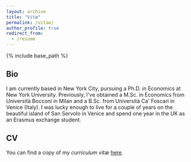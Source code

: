 ```yaml
---
layout: archive
title: "Vitæ"
permalink: /vitae/
author_profile: true
redirect_from:
  - /resume
---
```


{% include base_path %}

## Bio
I am currently based in New York City, pursuing a Ph.D. in Economics at New York University. Previously, I've obtained a M.Sc. in Economics from Università Bocconi in Milan and a B.Sc. from Università Ca' Foscari in Venice (Italy). I was lucky enough to live for a couple of years on the beautiful island of San Servolo in Venice and spend one year in the UK as an Erasmus exchange student.

## CV
You can find a copy of my _curriculum vitæ_ [here](../files/Montanari_CV.pdf).
